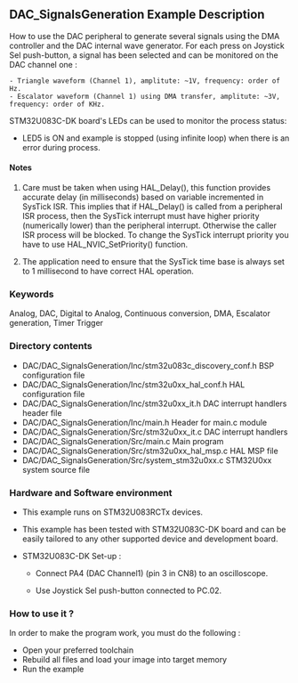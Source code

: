 ## <b>DAC_SignalsGeneration Example Description</b>

How to use the DAC peripheral to generate several signals using the DMA
controller and the DAC internal wave generator.
For each press on Joystick Sel push-button, a signal has been selected and can be monitored on the DAC channel one :

    - Triangle waveform (Channel 1), amplitute: ~1V, frequency: order of Hz.
    - Escalator waveform (Channel 1) using DMA transfer, amplitute: ~3V, frequency: order of KHz.

STM32U083C-DK board's LEDs can be used to monitor the process status:

  - LED5 is ON and example is stopped (using infinite loop) when there is an error during process.

#### <b>Notes</b>

 1. Care must be taken when using HAL_Delay(), this function provides accurate delay (in milliseconds)
    based on variable incremented in SysTick ISR. This implies that if HAL_Delay() is called from
    a peripheral ISR process, then the SysTick interrupt must have higher priority (numerically lower)
    than the peripheral interrupt. Otherwise the caller ISR process will be blocked.
    To change the SysTick interrupt priority you have to use HAL_NVIC_SetPriority() function.

 2. The application need to ensure that the SysTick time base is always set to 1 millisecond
    to have correct HAL operation.

### <b>Keywords</b>

Analog, DAC, Digital to Analog, Continuous conversion, DMA, Escalator generation, Timer Trigger

### <b>Directory contents</b>

  - DAC/DAC_SignalsGeneration/Inc/stm32u083c_discovery_conf.h     BSP configuration file
  - DAC/DAC_SignalsGeneration/Inc/stm32u0xx_hal_conf.h    HAL configuration file
  - DAC/DAC_SignalsGeneration/Inc/stm32u0xx_it.h          DAC interrupt handlers header file
  - DAC/DAC_SignalsGeneration/Inc/main.h                  Header for main.c module  
  - DAC/DAC_SignalsGeneration/Src/stm32u0xx_it.c          DAC interrupt handlers
  - DAC/DAC_SignalsGeneration/Src/main.c                  Main program
  - DAC/DAC_SignalsGeneration/Src/stm32u0xx_hal_msp.c     HAL MSP file
  - DAC/DAC_SignalsGeneration/Src/system_stm32u0xx.c      STM32U0xx system source file

### <b>Hardware and Software environment</b>

  - This example runs on STM32U083RCTx devices.

  - This example has been tested with STM32U083C-DK board and can be
    easily tailored to any other supported device and development board.

  - STM32U083C-DK Set-up :
      
      - Connect PA4 (DAC Channel1) (pin 3 in CN8) to an oscilloscope.
      
      - Use Joystick Sel push-button connected to PC.02.

### <b>How to use it ?</b>

In order to make the program work, you must do the following :

 - Open your preferred toolchain
 - Rebuild all files and load your image into target memory
 - Run the example
